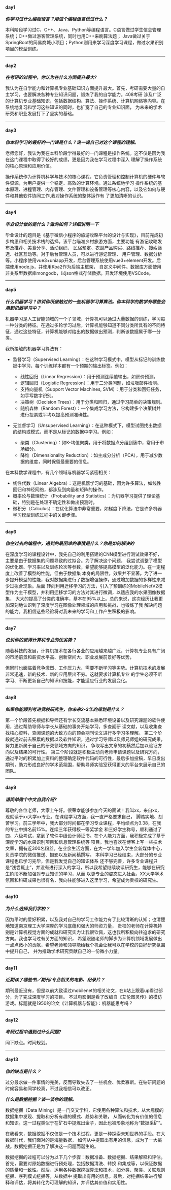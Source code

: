 #### day1

***你学习过什么编程语言？用这个编程语言做过什么？***

本科阶段学习过C、C++、Java、Python等编程语言。C语言做过学生信息管理系统；C++做过游客管理系统，同时也用C++来刷算法题；
Java做过关于SpringBoot的简易商城小项目；Python则用来学习深度学习课程，做过水果识别项目的模型训练。

---

#### day2

***在考研的过程中，你认为在什么方面提升最大?***

我认为在自学能力和计算机专业基础知识方面提升最大。首先，考研需要大量的自主学习，也要解决各种专业知识问题，锻炼了我的自学能力。408考研
涉及广泛的计算机专业基础知识，包括数据结构、算法、操作系统、计算机网络等内容。在系统地复习和学习这些知识的同时，也扩宽了自己的专业知识面，
为未来的学术研究和职业发展打下了坚实的基础。

---

#### day3

***你本科学习的最好的一门课是什么？说一说自己对这个课程的理解。***

老师您好，我认为我在本科阶段学得最好的一门课程是操作系统。这不仅是因为我在这门课程中取得了较好的成绩，更是因为我在学习过程中深入
理解了操作系统的核心原理和应用价值。 

操作系统作为计算机科学与技术的核心课程，它负责管理和控制计算机的硬件与软件资源，为用户提供一个稳定、高效的计算环境。通过系统地学习
操作系统的基本原理、进程管理、内存管理、文件管理和设备管理等核心内容，以及它如何与硬件和其他软件协同工作,我对操作系统的整体运作有
了更加清晰的认识。

---

#### day4

***毕业设计做的是什么？做的如何？详细说明一下***

毕业设计的题目是《基于微信小程序的旅游攻略平台的设计与实现》，目前完成初步构思和相关技术栈的选择。该平台瞄准乡村旅游方面，主要功能
有游记攻略发布及推荐、美食分享、活动组织、 民宿预定、农副产品购买、路线推荐、搜索筛选、社区互动等。对于后台管理人员，可以进行游记管理、
用户管理、数据分析等。小程序使用vue3+uniapp开发，后台管理系统使用vue3+element开发。后端使用node.js，并使用Koa2作为后端主框架，
自定义中间件。数据库方面使用非关系型数据库mongodb，以json格式存储数据。开发环境使用VSCode。

---

#### day5

***什么机器学习？讲讲你所接触过的一些机器学习算算法。你本科学的数学有哪些会用到机器学习中？***

机器学习是人工智能领域的一个子领域，计算机可以通过大量数据的训练，学习每一种分类的特征。在通过多轮学习过后，计算机能够知道不同分类所具有的不同特征，通过这些特征，计算机能够对给出的数据做出预测，判断该数据属于哪一分类。

我所接触的机器学习算法有：
* 监督学习（Supervised Learning）：在这种学习模式中，模型从标记的训练数据中学习，每个训练样本都有一个预期的输出标签。例如：
  * 线性回归（Linear Regression）：用于预测连续值输出，如房价预测。
  * 逻辑回归（Logistic Regression）：用于二分类问题，如垃圾邮件检测。
  * 支持向量机（Support Vector Machines, SVM）：用于分类和回归任务，如手写数字识别。
  * 决策树（Decision Trees）：用于分类和回归，通过学习简单的决策规则。
  * 随机森林（Random Forest）：一个集成学习方法，它构建多个决策树并进行投票或平均以提高预测准确性。

* 无监督学习（Unsupervised Learning）：在这种模式下，模型试图找出数据的结构或模式，而不是从标记的数据中学习。例如： 
  * 聚类（Clustering）：如K-均值聚类，用于将数据点分组到簇中，常用于市场细分。 
  * 降维（Dimensionality Reduction）：如主成分分析（PCA），用于减少数据的维度，同时保留最重要的信息。

在本科数学课程中，有几个领域与机器学习紧密相关： 
* 线性代数（Linear Algebra）：这是机器学习的基础，因为许多算法，如线性回归和神经网络，都涉及到向量和矩阵的操作。 
* 概率论与数理统计（Probability and Statistics）：为机器学习提供了理论基础，特别是在处理不确定性和做出预测时。 
* 微积分（Calculus）：在优化算法中非常重要，如梯度下降法，它是许多机器学习模型训练过程中的关键步骤。


---

#### day6

***你在过去的编程中，遇到的最困难的事情是什么？你是如何解决的***

在深度学习的课程设计中，我先自己的利用搭建的CNN模型进行测试效果不好，主要是由于数据集的问题导致的过拟合。为了解决这个问题，
我尝试调整了模型的优化器、学习率以及训练轮次等参数，希望能够提高模型的泛化能力。在一定程度上改善了模型的性能，但由于数据集
本身的局限性，效果并不显著。为了进一步提升模型的性能，我对数据集进行了数据增强操作，通过增加数据的多样性来减少过拟合现象。后面
转向利用迁移学习的方法，引入了预训练的MobileNetV2模型作为主干模型，并利用迁移学习的方法对其进行微调，以适应我的水果图像数据集，
大大的提高了分类的准确率，基本在95%以上。总的来说，这次经历让我更加深刻地认识到了深度学习在图像处理领域的应用和挑战，也锻炼了我
解决问题的能力。我相信这些经验将对我未来的学习和工作产生积极的影响。

---

#### day7

***说说你的觉得计算机专业的优劣势？***

随着科技的发展，计算机技术在各行各业的应用越来越广泛，计算机专业具有广阔的市场前景和薪资水平高、创新空间大、职业发展前景好等优势，

但同时也面临着竞争激烈、工作压力大、需要不断学习等劣势。计算机技术的发展非常迅速，新的技术、新的应用层出不穷。这就要求计算机专业
的学生必须不断学习、不断更新自己的知识和技能，才能适应行业的发展变化。

---

#### day8

***如果你能顺利考进我校研究生，你未来2-3年的规划是什么？***

第一个阶段首先根据和导师还有学长交流基本熟悉环境设备以及研究课题的软件使用，通过帮助导师与学长从基础的事务开始学习，多查阅研
读文献，以及收集查找核心资料，查阅课题的大致方向的顶会期刊论文进行多学习多理解。
第二个阶段就通过前去积累的数据以及软件知识，通过学习导师以及师兄师姐的研究成果，努力更新属于自己的研究领域方向的知识，
争取写出文章的初稿然后加以验证方向以及结果的可行性。
第三个阶段就是积极主动向老师申请课题以及研究方向，通过平时的积累加上资料的整理确定软件代码的可行性，最后多加投稿，早日发出
期刊，助力形成良好的学术范氛围，帮助导师实验室获得更大的平台来展示自己的团队。


---

#### day9

***请简单做个中文自我介绍?***

尊敬的各位老师，大家上午好。很荣幸能够参加今天的面试！我叫xx，来自xx，现就读于xx大学xx专业。在课程学习方面，我一直严格要求自己，
脚踏实地、刻苦学习。前三学年中，我大部分时间都在学习专业课程，平均绩点为3.38，在我的专业中排名前15%。连续三年获得校一等奖学金
和三好学生称号，顺利通过了四、六级考试，拿到了软件中级设计师证书。在个人能力方面，我积极完成了基于深度学习的水果识别项目和信息管理系统等
项目。我也喜欢在博客上写一些技术文章，拥有近300名粉丝。在业余生活方面，在大一学年加入学生会新媒体中心，负责学院的微信推送、摄影以及新闻稿撰写。
本科学习已经结束，大部分的专业课程也已学习完毕，但是我发觉自己的知识体系
还不够完善，许多专业课程只是“浅尝辄止”，并没有进行深入的学习，所以我希望继续攻读研究生，能够在研究生阶段不断加强对专业知识的学习，从而
以更专业的姿态进入社会。XX大学学术氛围和科研成果也很有名，我向往能够进入这里学习，希望成为贵校的研究生。

---

#### day10

***为什么选择我们学校？***

因为平时的爱好积累，以及我对自己的学习工作能力有了比较清晰的认知；也清楚地知道南京理工大学深厚的学习底蕴和强大的师资力量，
贵校的老师在计算机特别是计算机视觉方面的成就和研究实力让我很钦佩，这也我所积极向往追求的研究方向。我也学习过有关方面的知识，
希望跟随老师的脚步为计算机领域发展做出一点点微小的贡献，希望老师和领导能给我个机会让我可以在学校的良好研究氛围中提升自己，
并为推动学术研究贡献自己的一份微小力量。

---

#### day11

***近期读了哪些书／期刊/专业相关的电影、纪录片？***

期刊最近没有，但是以前大致读过mobilenet的相关论文，在b站上跟着up看过部分，为了完成深度学习的项目。
不过电影倒是看了改编自《艾伦图灵传》的模仿游戏。标题就是1950的论文《计算机器与智能》：机器能思考吗？

---

#### day12

***考研过程中遇到过什么问题?***

同下缺点。时间规划。

---

#### day13

***你的缺点是什么？***

过分最求做一件事情的完美，反而导致失去了一些机会、优柔寡断。在钻研问题的时候容易和同学较真，不过我相信可以改正。

***什么是数据挖掘？谈一谈你的理解。***

数据挖掘（Data Mining）是一门交叉学科，它使用各种算法和技术，从大规模的数据集中发现、提取和分析有趣的模式、趋势和关联，
从而转化为有价值的信息和知识。这一过程类似于在矿石中提炼出金子，因此也被形象地称为“数据采矿”。

在我看来，数据挖掘不仅仅是一个技术过程，更是一种探索未知世界的手段。在大数据时代，我们面对的是海量数据，
如何从中提取出有用的信息，成为了一大挑战。数据挖掘正是为了解决这一问题而诞生的。

数据挖掘的过程可以分为以下几个步骤：数据准备、数据挖掘、结果解释和评估。首先，需要对原始数据进行预处理，包括数据清洗、转换
和集成等，以保证数据的质量和一致性。然后，运用各种数据挖掘算法和技术，如分类、聚类、关联规则挖掘、序列模式挖掘等，从数据中
提取出有用的信息。最后，对挖掘结果进行解释和评估，将其转化为可理解的知识，并评估其价值和实用性。
